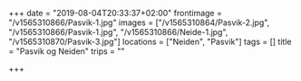 +++
date = "2019-08-04T20:33:37+02:00"
frontimage = "/v1565310866/Pasvik-1.jpg"
images = ["/v1565310864/Pasvik-2.jpg", "/v1565310866/Pasvik-1.jpg", "/v1565310866/Neide-1.jpg", "/v1565310870/Pasvik-3.jpg"]
locations = ["Neiden", "Pasvik"]
tags = []
title = "Pasvik og Neiden"
trips = ""

+++
